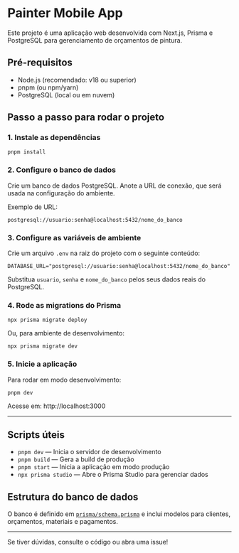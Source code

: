# Painter Mobile App

Este projeto é uma aplicação web desenvolvida com Next.js, Prisma e PostgreSQL para gerenciamento de orçamentos de pintura.

## Pré-requisitos

- Node.js (recomendado: v18 ou superior)
- pnpm (ou npm/yarn)
- PostgreSQL (local ou em nuvem)

## Passo a passo para rodar o projeto

### 1. Instale as dependências

```
pnpm install
```

### 2. Configure o banco de dados

Crie um banco de dados PostgreSQL. Anote a URL de conexão, que será usada na configuração do ambiente.

Exemplo de URL:
```
postgresql://usuario:senha@localhost:5432/nome_do_banco
```

### 3. Configure as variáveis de ambiente

Crie um arquivo `.env` na raiz do projeto com o seguinte conteúdo:

```
DATABASE_URL="postgresql://usuario:senha@localhost:5432/nome_do_banco"
```

Substitua `usuario`, `senha` e `nome_do_banco` pelos seus dados reais do PostgreSQL.

### 4. Rode as migrations do Prisma

```
npx prisma migrate deploy
```

Ou, para ambiente de desenvolvimento:
```
npx prisma migrate dev
```

### 5. Inicie a aplicação

Para rodar em modo desenvolvimento:
```
pnpm dev
```

Acesse em: http://localhost:3000

---

## Scripts úteis

- `pnpm dev` — Inicia o servidor de desenvolvimento
- `pnpm build` — Gera a build de produção
- `pnpm start` — Inicia a aplicação em modo produção
- `npx prisma studio` — Abre o Prisma Studio para gerenciar dados

## Estrutura do banco de dados

O banco é definido em [`prisma/schema.prisma`](prisma/schema.prisma) e inclui modelos para clientes, orçamentos, materiais e pagamentos.

---

Se tiver dúvidas, consulte o código ou abra uma issue! 
